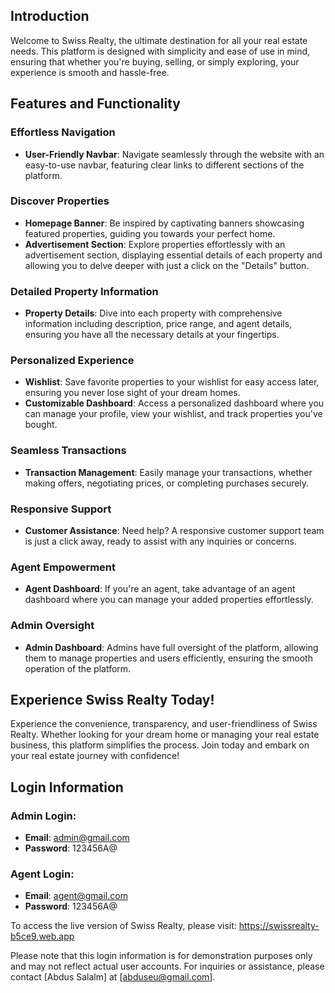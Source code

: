 ## Introduction

Welcome to Swiss Realty, the ultimate destination for all your real estate needs. This platform is designed with simplicity and ease of use in mind, ensuring that whether you're buying, selling, or simply exploring, your experience is smooth and hassle-free.

## Features and Functionality

### Effortless Navigation
- **User-Friendly Navbar**: Navigate seamlessly through the website with an easy-to-use navbar, featuring clear links to different sections of the platform.

### Discover Properties
- **Homepage Banner**: Be inspired by captivating banners showcasing featured properties, guiding you towards your perfect home.
- **Advertisement Section**: Explore properties effortlessly with an advertisement section, displaying essential details of each property and allowing you to delve deeper with just a click on the "Details" button.

### Detailed Property Information
- **Property Details**: Dive into each property with comprehensive information including description, price range, and agent details, ensuring you have all the necessary details at your fingertips.

### Personalized Experience
- **Wishlist**: Save favorite properties to your wishlist for easy access later, ensuring you never lose sight of your dream homes.
- **Customizable Dashboard**: Access a personalized dashboard where you can manage your profile, view your wishlist, and track properties you've bought.

### Seamless Transactions
- **Transaction Management**: Easily manage your transactions, whether making offers, negotiating prices, or completing purchases securely.

### Responsive Support
- **Customer Assistance**: Need help? A responsive customer support team is just a click away, ready to assist with any inquiries or concerns.

### Agent Empowerment
- **Agent Dashboard**: If you're an agent, take advantage of an agent dashboard where you can manage your added properties effortlessly.

### Admin Oversight
- **Admin Dashboard**: Admins have full oversight of the platform, allowing them to manage properties and users efficiently, ensuring the smooth operation of the platform.

## Experience Swiss Realty Today!

Experience the convenience, transparency, and user-friendliness of Swiss Realty. Whether looking for your dream home or managing your real estate business, this platform simplifies the process. Join today and embark on your real estate journey with confidence!

## Login Information

### Admin Login:
- **Email**: admin@gmail.com
- **Password**: 123456A@

### Agent Login:
- **Email**: agent@gmail.com
- **Password**: 123456A@

To access the live version of Swiss Realty, 
please visit: https://swissrealty-b5ce9.web.app


Please note that this login information is for demonstration purposes only and may not reflect actual user accounts. For inquiries or assistance, please contact [Abdus Salalm] at [abduseu@gmail.com].
